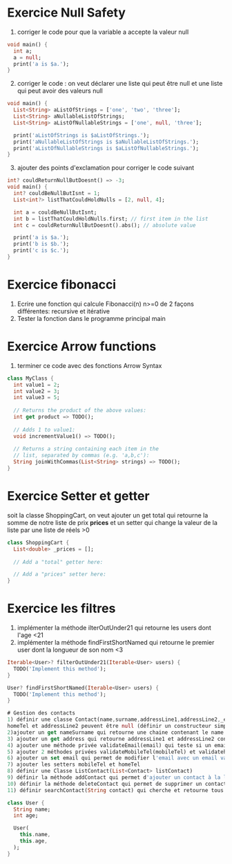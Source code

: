 # Exercice Null Safety
1) corriger le code pour que la variable a accepte la valeur null
```dart
void main() {
  int a;
  a = null;
  print('a is $a.');
}
```
2) corriger le code : on veut  déclarer une liste qui peut être null et une liste qui peut avoir des valeurs null
```dart
void main() {
  List<String> aListOfStrings = ['one', 'two', 'three'];
  List<String> aNullableListOfStrings;
  List<String> aListOfNullableStrings = ['one', null, 'three'];

  print('aListOfStrings is $aListOfStrings.');
  print('aNullableListOfStrings is $aNullableListOfStrings.');
  print('aListOfNullableStrings is $aListOfNullableStrings.');
}
```
3) ajouter des points d'exclamation pour corriger le code suivant
```dart
int? couldReturnNullButDoesnt() => -3;
void main() {
  int? couldBeNullButIsnt = 1;
  List<int?> listThatCouldHoldNulls = [2, null, 4];

  int a = couldBeNullButIsnt;
  int b = listThatCouldHoldNulls.first; // first item in the list
  int c = couldReturnNullButDoesnt().abs(); // absolute value

  print('a is $a.');
  print('b is $b.');
  print('c is $c.');
}
```
# Exercice fibonacci 
1) Ecrire une fonction qui calcule Fibonacci(n) n>=0 de 2 façons différentes: recursive et itérative
2) Tester la fonction dans le programme principal main
# Exercice Arrow functions
1) terminer ce code avec des fonctions Arrow Syntax
```dart
class MyClass {
  int value1 = 2;
  int value2 = 3;
  int value3 = 5;
  
  // Returns the product of the above values:
  int get product => TODO();
  
  // Adds 1 to value1:
  void incrementValue1() => TODO();
  
  // Returns a string containing each item in the
  // list, separated by commas (e.g. 'a,b,c'): 
  String joinWithCommas(List<String> strings) => TODO();
}
```

# Exercice Setter et getter
soit la classe ShoppingCart, on veut ajouter un get total qui retourne la somme de notre liste de prix __prices__ et un setter qui change la valeur de la liste par une liste de réels >0 
```dart
class ShoppingCart {
  List<double> _prices = [];
  
  // Add a "total" getter here:

  // Add a "prices" setter here:
}
```
# Exercice les filtres 
1) implémenter la méthode ilterOutUnder21 qui retourne les users dont l'age <21
2) implémenter la méthode findFirstShortNamed qui retourne le premier  user dont la longueur de son nom <3 
```dart
Iterable<User>? filterOutUnder21(Iterable<User> users) {
  TODO('Implement this method');
}

User? findFirstShortNamed(Iterable<User> users) {
  TODO('Implement this method');
}

# Gestion des contacts
1) définir une classe Contact(name,surname,addressLine1,addressLine2,_email,_mobileTel,_homeTel)
homeTel et addressLine2 peuvent être null (définir un constructeur simple et un constructeur sans addressLine2 et _homeTel)
2)ajouter un get nameSurname qui retourne une chaine contenant le name et le surname.
3) ajouter un get address qui retourne addressLine1 et addressLine2 concatinées
4) ajouter une méthode privée validateEmail(email) qui teste si un email est valide ou non
5) ajouter 2 méthodes privées validateMobileTel(mobileTel) et validatehomeTel(homeTel )
6) ajouter un set email qui permet de modifier l'email avec un email valide
7) ajouter les setters mobileTel et homeTel
8) définir une Classe ListContact(List<Contact> listContact)
9) définir la méthode addContact qui permet d'ajouter un contact à la liste de contact
10) définir la méthode deleteContact qui permet de supprimer un contact de la liste de contacts
11) définir searchContact(String contact) qui cherche et retourne tous les contacts contenant une chaine quelconque contact

class User {
  String name;
  int age;

  User(
    this.name,
    this.age,
  );
}
```

